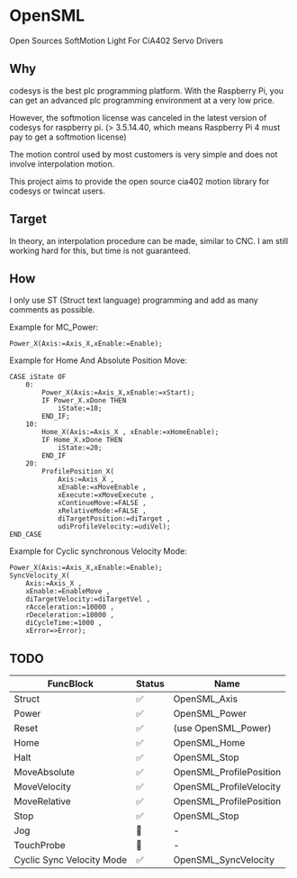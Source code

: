 # OpenSML

Open Sources SoftMotion Light For CiA402 Servo Drivers

## Why

codesys is the best plc programming platform. With the Raspberry Pi, you can get an advanced plc programming environment at a very low price.

However, the softmotion license was canceled in the latest version of codesys for raspberry pi. (> 3.5.14.40, which means Raspberry Pi 4 must pay to get a softmotion license)

The motion control used by most customers is very simple and does not involve interpolation motion.

This project aims to provide the open source cia402 motion library for codesys or twincat users.

## Target

In theory, an interpolation procedure can be made, similar to CNC. I am still working hard for this, but time is not guaranteed.

## How
I only use ST (Struct text language) programming and add as many comments as possible.

Example for MC_Power:
```
Power_X(Axis:=Axis_X,xEnable:=Enable);
```

Example for Home And Absolute Position Move:

```
CASE iState OF
	0:
		Power_X(Axis:=Axis_X,xEnable:=xStart);
		IF Power_X.xDone THEN
			iState:=10;
		END_IF;
	10:
		Home_X(Axis:=Axis_X , xEnable:=xHomeEnable);
		IF Home_X.xDone THEN
			iState:=20;
		END_IF
	20:
		ProfilePosition_X(
			Axis:=Axis_X , 
			xEnable:=xMoveEnable , 
			xExecute:=xMoveExecute , 
			xContinueMove:=FALSE , 
			xRelativeMode:=FALSE , 
			diTargetPosition:=diTarget , 
			udiProfileVelocity:=udiVel);
END_CASE
```

Example for Cyclic synchronous Velocity Mode:

```
Power_X(Axis:=Axis_X,xEnable:=Enable);
SyncVelocity_X(
	Axis:=Axis_X ,
	xEnable:=EnableMove ,
	diTargetVelocity:=diTargetVel ,
	rAcceleration:=10000 ,
	rDeceleration:=10000 ,
	diCycleTime:=1000 ,
	xError=>Error);
```


## TODO
|FuncBlock| Status | Name |
| --- |---| --- |
|Struct|:white_check_mark:|OpenSML_Axis|
|Power|:white_check_mark:|OpenSML_Power|
|Reset|:white_check_mark:|(use OpenSML_Power)|
|Home|:white_check_mark:|OpenSML_Home|
|Halt|:white_check_mark:|OpenSML_Stop|
|MoveAbsolute|:white_check_mark:|OpenSML_ProfilePosition|
|MoveVelocity|:white_check_mark:|OpenSML_ProfileVelocity|
|MoveRelative|:white_check_mark:|OpenSML_ProfilePosition|
|Stop|:white_check_mark:|OpenSML_Stop|
|Jog|:construction:|-|
|TouchProbe|:construction:|-|
| Cyclic Sync Velocity Mode |:white_check_mark:|OpenSML_SyncVelocity|
